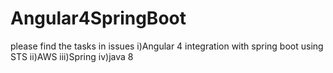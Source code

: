 # Angular4SpringBoot
please find the tasks in issues
i)Angular 4 integration with spring boot using STS
ii)AWS
iii)Spring
iv)java 8
